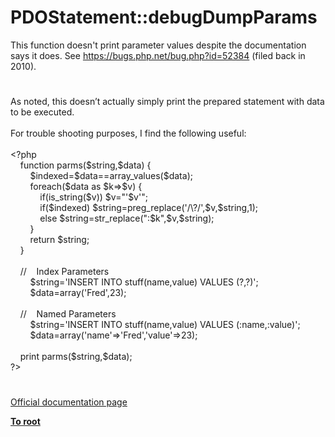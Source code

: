 # PDOStatement::debugDumpParams




<div class="phpcode"><span class="html">
This function doesn&apos;t print parameter values despite the documentation says it does. See <a href="https://bugs.php.net/bug.php?id=52384" rel="nofollow" target="_blank">https://bugs.php.net/bug.php?id=52384</a> (filed back in 2010).</span>
</div>
  

#


<div class="phpcode"><span class="html">
As noted, this doesn&#x2019;t actually simply print the prepared statement with data to be executed.<br><br>For trouble shooting purposes, I find the following useful:<br><br><span class="default">&lt;?php<br>&#xA0; &#xA0; </span><span class="keyword">function </span><span class="default">parms</span><span class="keyword">(</span><span class="default">$string</span><span class="keyword">,</span><span class="default">$data</span><span class="keyword">) {<br>&#xA0; &#xA0; &#xA0; &#xA0; </span><span class="default">$indexed</span><span class="keyword">=</span><span class="default">$data</span><span class="keyword">==</span><span class="default">array_values</span><span class="keyword">(</span><span class="default">$data</span><span class="keyword">);<br>&#xA0; &#xA0; &#xA0; &#xA0; foreach(</span><span class="default">$data </span><span class="keyword">as </span><span class="default">$k</span><span class="keyword">=&gt;</span><span class="default">$v</span><span class="keyword">) {<br>&#xA0; &#xA0; &#xA0; &#xA0; &#xA0; &#xA0; if(</span><span class="default">is_string</span><span class="keyword">(</span><span class="default">$v</span><span class="keyword">)) </span><span class="default">$v</span><span class="keyword">=</span><span class="string">&quot;&apos;</span><span class="default">$v</span><span class="string">&apos;&quot;</span><span class="keyword">;<br>&#xA0; &#xA0; &#xA0; &#xA0; &#xA0; &#xA0; if(</span><span class="default">$indexed</span><span class="keyword">) </span><span class="default">$string</span><span class="keyword">=</span><span class="default">preg_replace</span><span class="keyword">(</span><span class="string">&apos;/\?/&apos;</span><span class="keyword">,</span><span class="default">$v</span><span class="keyword">,</span><span class="default">$string</span><span class="keyword">,</span><span class="default">1</span><span class="keyword">);<br>&#xA0; &#xA0; &#xA0; &#xA0; &#xA0; &#xA0; else </span><span class="default">$string</span><span class="keyword">=</span><span class="default">str_replace</span><span class="keyword">(</span><span class="string">&quot;:</span><span class="default">$k</span><span class="string">&quot;</span><span class="keyword">,</span><span class="default">$v</span><span class="keyword">,</span><span class="default">$string</span><span class="keyword">);<br>&#xA0; &#xA0; &#xA0; &#xA0; }<br>&#xA0; &#xA0; &#xA0; &#xA0; return </span><span class="default">$string</span><span class="keyword">;<br>&#xA0; &#xA0; }<br><br>&#xA0; &#xA0; </span><span class="comment">//&#xA0; &#xA0; Index Parameters<br>&#xA0; &#xA0; &#xA0; &#xA0; </span><span class="default">$string</span><span class="keyword">=</span><span class="string">&apos;INSERT INTO stuff(name,value) VALUES (?,?)&apos;</span><span class="keyword">;<br>&#xA0; &#xA0; &#xA0; &#xA0; </span><span class="default">$data</span><span class="keyword">=array(</span><span class="string">&apos;Fred&apos;</span><span class="keyword">,</span><span class="default">23</span><span class="keyword">);<br><br>&#xA0; &#xA0; </span><span class="comment">//&#xA0; &#xA0; Named Parameters<br>&#xA0; &#xA0; &#xA0; &#xA0; </span><span class="default">$string</span><span class="keyword">=</span><span class="string">&apos;INSERT INTO stuff(name,value) VALUES (:name,:value)&apos;</span><span class="keyword">;<br>&#xA0; &#xA0; &#xA0; &#xA0; </span><span class="default">$data</span><span class="keyword">=array(</span><span class="string">&apos;name&apos;</span><span class="keyword">=&gt;</span><span class="string">&apos;Fred&apos;</span><span class="keyword">,</span><span class="string">&apos;value&apos;</span><span class="keyword">=&gt;</span><span class="default">23</span><span class="keyword">);<br><br>&#xA0; &#xA0; print </span><span class="default">parms</span><span class="keyword">(</span><span class="default">$string</span><span class="keyword">,</span><span class="default">$data</span><span class="keyword">);<br></span><span class="default">?&gt;</span>
</span>
</div>
  

#

[Official documentation page](https://www.php.net/manual/en/pdostatement.debugdumpparams.php)

**[To root](/README.md)**
